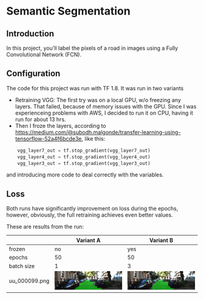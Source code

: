 # Semantic Segmentation
## Introduction
In this project, you'll label the pixels of a road in images using a Fully Convolutional Network (FCN).

## Configuration
The code for this project was run with TF 1.8. It was run in two variants

- Retraining VGG: The first try was on a local GPU, w/o freezing any layers. That failed, because of memory issues with the GPU. Since I was experienceing problems with AWS, I decided to run it on CPU, having it run for about 13 hrs.
- Then I froze the layers, according to https://medium.com/@subodh.malgonde/transfer-learning-using-tensorflow-52a4f6bcde3e, like this:

```python
    vgg_layer7_out = tf.stop_gradient(vgg_layer7_out)
    vgg_layer4_out = tf.stop_gradient(vgg_layer4_out)
    vgg_layer3_out = tf.stop_gradient(vgg_layer3_out)
```

and introducing more code to deal correctly with the variables.

## Loss
Both runs have significantly improvement on loss during the epochs, however, obviously, the full retraining achieves even better values.

These are results from the run:


| | Variant A | Variant B |
|---|---|---|
|frozen|no|yes|
|epochs|50|50|
|batch size|1|3|
|uu_000099.png|![](cpu-png/uu_000099.png)|![](gpu-png/uu_000099.png)|


